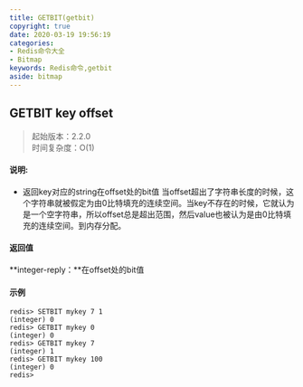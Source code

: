 ```yaml
---
title: GETBIT(getbit)
copyright: true
date: 2020-03-19 19:56:19
categories: 
- Redis命令大全
- Bitmap
keywords: Redis命令,getbit
aside: bitmap
---
```

## GETBIT key offset 
>起始版本：2.2.0<br/>时间复杂度：O(1)  


#### 说明:
* 返回key对应的string在offset处的bit值 当offset超出了字符串长度的时候，这个字符串就被假定为由0比特填充的连续空间。当key不存在的时候，它就认为是一个空字符串，所以offset总是超出范围，然后value也被认为是由0比特填充的连续空间。到内存分配。

#### 返回值


**integer-reply：**在offset处的bit值


#### 示例

```
redis> SETBIT mykey 7 1
(integer) 0
redis> GETBIT mykey 0
(integer) 0
redis> GETBIT mykey 7
(integer) 1
redis> GETBIT mykey 100
(integer) 0
redis> 
```